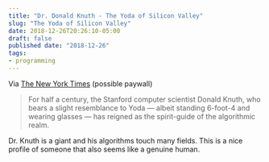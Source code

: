 ```yaml
---
title: "Dr. Donald Knuth - The Yoda of Silicon Valley"
slug: "The Yoda of Silicon Valley"
date: 2018-12-26T20:26:10-05:00
draft: false
published date: "2018-12-26"
tags:
- programming
---
```


Via [The New York Times][1] (possible paywall)

>For half a century, the Stanford computer scientist Donald Knuth, who bears a slight resemblance to Yoda — albeit standing 6-foot-4 and wearing glasses — has reigned as the spirit-guide of the algorithmic realm.

Dr. Knuth is a giant and his algorithms touch many fields. This is a nice profile of someone that also seems like a genuine human.

[1]: https://www.nytimes.com/2018/12/17/science/donald-knuth-computers-algorithms-programming.html
